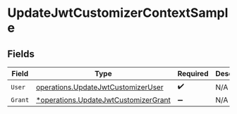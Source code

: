 # UpdateJwtCustomizerContextSample


## Fields

| Field                                                                                       | Type                                                                                        | Required                                                                                    | Description                                                                                 |
| ------------------------------------------------------------------------------------------- | ------------------------------------------------------------------------------------------- | ------------------------------------------------------------------------------------------- | ------------------------------------------------------------------------------------------- |
| `User`                                                                                      | [operations.UpdateJwtCustomizerUser](../../models/operations/updatejwtcustomizeruser.md)    | :heavy_check_mark:                                                                          | N/A                                                                                         |
| `Grant`                                                                                     | [*operations.UpdateJwtCustomizerGrant](../../models/operations/updatejwtcustomizergrant.md) | :heavy_minus_sign:                                                                          | N/A                                                                                         |